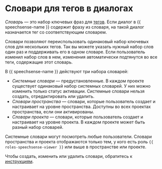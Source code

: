 # Словари для тегов в диалогах

_Словарь_ — это набор ключевых фраз для [тегов](tags.md). Если диалог в {{ speechsense-name }} содержит фразу из словаря, на такой диалог назначается тег со соответствующим словарем.

Словари позволяют переиспользовать одинаковый набор ключевых слов для нескольких тегов. Так вы можете указать нужный набор слов один раз и поддерживать его в одном словаре. Если пользователь изменил набор слов в нем, изменения автоматически подтянутся во все теги, содержащие этот словарь.

В {{ speechsense-name }} действуют три набора словарей:

* _Системные словари_ — предустановленные. В каждом проекте существует одинаковый набор системных словарей. У них можно изменить только статус активации. Системные словари нельзя создать, отредактировать или удалить.
* _Словари пространства_ — словари, которые пользователь создает и настраивает на уровне пространства. Доступны во всех проектах пространства, если они активированы.
* _Словари проекта_ — словари, которые пользователь создает и настраивает на уровне проекта. В каждом проекте может быть разный набор словарей.

Системные словари могут посмотреть любые пользователи. Словари пространства и проекта отображаются только тем, у кого есть роль `{{ roles-speechsense-viewer }}` или выше в пространстве или проекте.

Чтобы создать, изменить или удалить словари, обратитесь к [инструкциям](../operations/index.md#dictionary).
